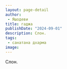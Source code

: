 ```yaml
---
layout: page-detail
author:
 - Яшодеви
title: гаджа
publishDate: "2024-09-01"
description: Слон.
tags:
 - санатана дхарма
image: 
---
```


Слон.

